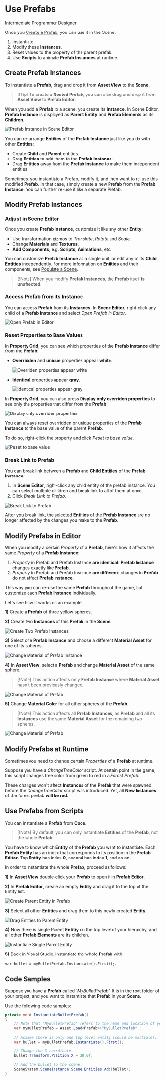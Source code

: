 # Use Prefabs
<span class="label label-doc-level">Intermediate</span>
<span class="label label-doc-audience">Programmer</span>
<span class="label label-doc-audience">Designer</span>

Once you [Create a Prefab](create-and-manage-prefabs.md), you can use it in the Scene:

1. Instantiate.
2. Modify these **Instances**.
3. Reset values to the property of the parent prefab.
3. Use **Scripts** to animate **Prefab Instances** at runtime.

## Create Prefab Instances
To instantiate a **Prefab**, drag and drop it from **Asset View** to the **Scene**.

> [!Tip] To create a **Nested Prefab**, you can also drag and drop it from **Asset View** to **Prefab Editor**.

When you add a **Prefab** to a scene, you create its **Instance**.
In Scene Editor, **Prefab Instance** is displayed as **Parent Entity** and **Prefab Elements** as its **Children**.

![Prefab Instance in Scene Editor](media/prefabs-in-scene-editor.png)

You can re-arrange **Entities** of the **Prefab Instance** just like you do with other **Entities**:

* Create **Child** and **Parent** entities.
* Drag **Entities** to add them to the **Prefab Instance**.
* Drag **Entities** away from the **Prefab Instance** to make them independent entities.

Sometimes, you instantiate a Prefab, modify it, and then want to re-use this modified **Prefab**.
In that case, simply create a new **Prefab** from the **Prefab Instance**. You can further re-use it like a separate Prefab.

## Modify Prefab Instances
### Adjust in Scene Editor
Once you create **Prefab Instance**, customize it like any other **Entity**:

* Use transformation gizmos to _Translate_, _Rotate_ and _Scale_.
* Change **Materials** and **Textures**.
* **Add Components**, e.g. **Scripts**, **Animations**, etc.

You can customize **Prefab Instance** as a single unit, or edit any of its **Child Entities** independently.
For more information on **Entities** and their components, see [Populate a Scene](../get-started/populate-a-scene.md).

> [!Note] When you modify **Prefab Instances**, the **Prefab** itself **is unaffected**.

### Access Prefab from its Instance

You can access **Prefab** from its **Instances**.
In **Scene Editor**, right-click any child of a **Prefab Instance** and select _Open Prefab in Editor_.

![Open Prefab in Editor](media/use-prefabs-prefab-open-prefab-from-prefab-instance.png)

### Reset Properties to Base Values
In **Property Grid**, you can see which properties of the **Prefab instance** differ from the **Prefab**: 

* **Overridden** and **unique** properties appear **white**.

    ![Overriden properties appear white](media/use-prefabs-overriden-properties-appear-white.png) 

* **Identical** properties appear **gray**.

    ![Identical properties appear gray](media/use-prefabs-identical-properties-appear-gray.png) 

In **Property Grid**, you can also press **Display only overriden properties** to see only the properties that differ from the **Prefab**:

![Display only overriden properties](media/use-prefabs-display-only-overriden-properties.png) 

You can always reset overridden or unique properties of the **Prefab Instance** to the base value of the parent **Prefab**.

To do so, right-click the property and click _Peset to base value_.

![Peset to base value](media/use-prefabs-reset-property-to-base-value.png)

### Break Link to Prefab

You can break link between a **Prefab** and **Child Entities** of the **Prefab Instance**:

1. In **Scene Editor**, right-click any child entity of the prefab instance. You can select multiple children and break link to all of them at once.
2. Click _Break Link to Prefab_.

![Break Link to Prefab](media/use-prefabs-break-link-to-prefab.gif)

After you break link, the selected **Entities** of the **Prefab Instance** are no longer affected by the changes you make to the **Prefab**.

## Modify Prefabs in Editor

When you modify a certain _Property_ of a **Prefab**, here's how it affects the same _Property_ of a **Prefab Instance**:

1. _Property_ in Prefab and Prefab Instance **are identical**: **Prefab Instance** changes exactly like **Prefab**.
2. _Property_ in Prefab and Prefab Instance **are different**: changes in **Prefab** do not affect **Prefab Instance**.

This way you can re-use the same **Prefab** throughout the game, but customize each **Prefab Instance** individually.

Let's see how it works on an example:

**1)** Create a **Prefab** of three yellow spheres.

**2)** Create two **Instances** of this **Prefab** in the **Scene**.

![Create Two Prefab Instances](media/use-prefabs-prefab-example-1.png)

**3)** Select one **Prefab Instance** and choose a different **Material Asset** for one of its spheres.

![Change Material of Prefab Instance](media/use-prefabs-prefab-example-2.png)

**4)** In **Asset View**, select a **Prefab** and change **Material Asset** of the same sphere.

> [!Note] This action affects only **Prefab Instance** where **Material Asset** hasn't been previously changed.

![Change Material of Prefab](media/use-prefabs-prefab-example-3.png)

**5)** Change **Material Color** for all other spheres of the **Prefab**.

> [!Note] This action affects all **Prefab Instances**,
> as **Prefab** and all its **Instances** use the same **Material Asset** for the remaining two spheres.

![Change Material of Prefab](media/use-prefabs-prefab-example-4.png)

## Modify Prefabs at Runtime
Sometimes you need to change certain _Properties_ of a **Prefab** at runtime.

Suppose you have a _ChangeTreeColor_ script.
At certain point in the game, this script changes tree color from green to red in a _Forest Prefab_.

These changes won't affect **Instances** of the **Prefab** that were spawned before the _ChangeTreeColor_ script was introduced.
Yet, all **New Instances** of the forest prefab **will be red**.

## Use Prefabs from Scripts

You can instantiate a **Prefab** from **Code**.

> [!Note] By default, you can only instantiate **Entities** of the **Prefab**, not the whole **Prefab**.

You have to know which **Entity** of the **Prefab** you want to instantiate.
Each **Prefab Entity** has an index that corresponds to its position in the **Prefab Editor**.
Top **Entity** has index **0**, second has index **1**, and so on.

In order to instantiate the whole **Prefab**, proceed as follows:

**1)** In **Asset View** double-click your **Prefab** to open it in **Prefab Editor**.

**2)** In **Prefab Editor**, create an empty **Entity** and drag it to the top of the Entity list.

![Create Parent Entity in Prefab](media/use-prefabs-create-prefab-parent-entity.png)

**3)** Select all other **Entities** and drag them to this newly created **Entity**.

![Drag Entities to Parent Entity](media/use-prefabs-drag-entities-to-parent-entity.png)

**4)** Now there is single Parent **Entitiy** on the top level of your hierarchy, and all other **Prefab Elements** are its children.

![Instantiate Single Parent Entity](media/use-prefabs-instantiate-single-parent-entity.png)

**5)** Back in Visual Studio, instantiate the whole **Prefab** with:

``var bullet = myBulletPrefab.Instantiate().First();``.

## Code Samples
Suppose you have a **Prefab** called _'MyBulletPrefab'_.
It is in the root folder of your project, and you want to instantiate that **Prefab** in your **Scene**.

Use the following code samples:

```cs
private void InstantiateBulletPrefab()
{
    // Note that "MyBulletPrefab" refers to the name and location of your prefab Asset.
    var myBulletPrefab = Asset.Load<Prefab>("MyBulletPrefab");
    
    // Assume there is only one top-level entity (could be multiple).
    var bullet = myBulletPrefab.Instantiate().First();

    // Change the X coordinate.
    bullet.Transform.Position.X = 20.0f;
    
    // Add the bullet to the scene.
    SceneSystem.SceneInstance.Scene.Entities.Add(bullet);
}
```
